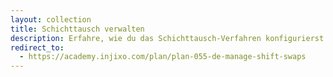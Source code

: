 ```yaml
---
layout: collection
title: Schichttausch verwalten
description: Erfahre, wie du das Schichttausch-Verfahren konfigurierst und automatisierst. Damit bindest du deine Mitarbeiter in die Planungsphase ein und stellst gleichzeitig sicher, dass die Kunden hochwertigen Service erhalten.
redirect_to:
  - https://academy.injixo.com/plan/plan-055-de-manage-shift-swaps
---
```

